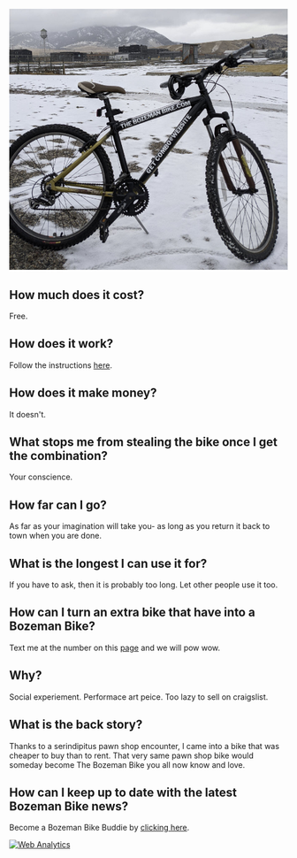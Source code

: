 ![the bike](bike.jpg)

## How much does it cost?
Free.

## How does it work?
Follow the instructions [here](https://thebozemanbike.com).

## How does it make money?
It doesn't.

## What stops me from stealing the bike once I get the combination?
Your conscience. 

## How far can I go?
As far as your imagination will take you- as long as you return it back to town when you are done.

## What is the longest I can use it for?
If you have to ask, then it is probably too long. Let other people use it too.

## How can I turn an extra bike that have into a Bozeman Bike?
Text me at the number on this [page](https://thebozemanbike.com) and we will pow wow. 

## Why?
Social experiement. Performace art peice. Too lazy to sell on craigslist.

## What is the back story?
Thanks to a serindipitus pawn shop encounter, I came into a bike that was cheaper to buy than to rent. That very same pawn shop bike would someday become The Bozeman Bike you all now know and love.

## How can I keep up to date with the latest Bozeman Bike news?
Become a Bozeman Bike Buddie by <a href = "mailto:bbbb@thebozemanbike.com?subject=The%20Bozeman%20Bike%20Buddie%20Program&body=Please keep me updated on all important news and gossip concerning The Bozeman Bike.%0D%0A%0D%0AYour friend,%0D%0A[put your name here and click send]">clicking here</a>.

<!-- Default Statcounter code for bozeman bike
http://thebozemanbike.com -->
<script type="text/javascript">
var sc_project=12439767; 
var sc_invisible=1; 
var sc_security="09619033"; 
</script>
<script type="text/javascript"
src="https://www.statcounter.com/counter/counter.js"
async></script>
<noscript><div class="statcounter"><a title="Web Analytics"
href="https://statcounter.com/" target="_blank"><img
class="statcounter"
src="https://c.statcounter.com/12439767/0/09619033/1/"
alt="Web Analytics"></a></div></noscript>
<!-- End of Statcounter Code -->
